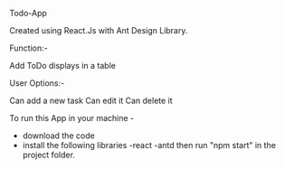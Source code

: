 Todo-App



Created using React.Js with Ant Design Library.


Function:-

Add ToDo
displays in a table

User Options:-

Can add a new task
Can edit it
Can delete it


To run this App in your machine - 

- download the code
- install the following libraries
    -react
    -antd
then run "npm start" in the project folder.
